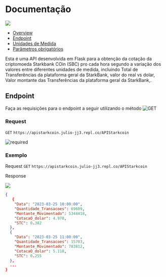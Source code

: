 # Documentação

![](https://img.shields.io/badge/version-1.0.0-brightgreen)

- [Overview](#Documentação "Overview")
- [Endpoint](#Endpoint "Endpoint")
- [Unidades de Medida](#Units "Unidades de Medida")
- [Parâmetros obrigatórios](#Parameters "Parâmetros obrigatórios")

Esta é uma API desenvolvida em Flask para a obtenção da cotação da criptomoeda Starkbank COin (SBC) pro cada hora segundo a variação dos valores entre diferentes unidades de medida, incluindo Total de Transferências da plataforma geral da StarkBank, valor do real vs dolar, Valor montante das Transferências da plataforma geral da StarkBank,.



## Endpoint
Faça as requisições para o endpoint a seguir utilizando o método ![GET](https://img.shields.io/badge/GET-brightgreen)

### Request

`GET` `https://apistarkcoin.julio-jj3.repl.co/APIStarkcoin`

![required](https://img.shields.io/badge/Importante:-red)

### Exemplo
Request
`GET` `https://apistarkcoin.julio-jj3.repl.co/APIStarkcoin`

Response

![](https://img.shields.io/badge/STATUS-200%3A%20OK-brightgreen)

```json
{
   {
    "Data": "2023-03-25 10:00:00",
    "Quantidade_Transacoes": 69609,
    "Montante_Movimentado": 5344418,
    "CotacaO_dolar": 4.978,
    "STC": 0.382
  },
  {
    "Data": "2023-03-25 11:00:00",
    "Quantidade_Transacoes": 15703,
    "Montante_Movimentado": 783812,
    "CotacaO_dolar": 5.118,
    "STC": 0.255
  },
  ...
}
```
